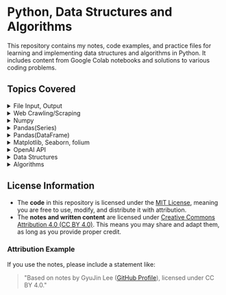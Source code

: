 # Python, Data Structures and Algorithms
This repository contains my notes, code examples, and practice files for learning and implementing data structures and algorithms in Python. It includes content from Google Colab notebooks and solutions to various coding problems.

## Topics Covered
<details>
<summary>File Input, Output</summary>
  
  - Inheritance, Polymorphism, Overriding
  - Error, Exception handling
  - Encoding, decoding
  - File Input, Output Options
  - Absolute Path and Relative Path 
</details>

<details>
<summary>Web Crawling/Scraping</summary>
  
  - Server and Clients
  - Web
  - Browser
  - URI, URL, Domain, IP
  - Protocols
  - WWW, W3C
  - HTML, Tag, HTML structure
  - Web Crawling/Scraping basics
  - Web Crawling package, BeautifulSoup
  - User-Agent
</details>

<details>
<summary>Numpy</summary>
  
  - Numpy functions 
  - Code examples
</details>

<details>
<summary>Pandas(Series)</summary>
  
  - Pandas(Series) functions
  - Code examples
</details>

<details>
<summary>Pandas(DataFrame)</summary>
  
  - Pandas(Series) functions
  - Code examples  
</details>

<details>
<summary>Matplotlib, Seaborn, folium</summary>
  
  - Matplotlib, Seaborn, folium functions
  - Code examples
</details>

<details>
<summary>OpenAI API</summary>
  
  - How to use OpenAI API
  - Code examples
</details>

<details>
  
<summary>Data Structures</summary>
  
  - Linked List
  - Circular Linked List
  - Stack
  - Queue
  - Circular Queue
  - Hash table
  - Tree
</details>

<details>
<summary>Algorithms</summary>
  
  - Greedy
  - Sort
    - Selection Sort
    - Insertion Sort
</details>



## License Information

- The **code** in this repository is licensed under the [MIT License](LICENSE), meaning you are free to use, modify, and distribute it with attribution.
- The **notes and written content** are licensed under [Creative Commons Attribution 4.0 (CC BY 4.0)](https://creativecommons.org/licenses/by/4.0/). This means you may share and adapt them, as long as you provide proper credit.

### Attribution Example
If you use the notes, please include a statement like:
> "Based on notes by GyuJin Lee ([GitHub Profile](https://github.com/JinLeeGG)), licensed under CC BY 4.0."
